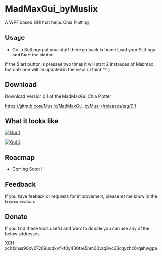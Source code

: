 # MadMaxGui_byMuslix

A WPF based GUI that helps Chia Plotting

## Usage

- Go to Settings put your stuff there go back to home Load your Settings and Start the plotter. 

 If the Start button is pressed two times it will start 2 instances of Madmax but only one will be updated in the view. ( i think ^^ ) 

## Download 

Download Version 0.1 of the MadMaxGui Chia Plotter

https://github.com/Muslix/MadMaxGui_byMuslix/releases/tag/0.1

## What it looks like
[![Gui 1](https://i.ibb.co/5TCnrNs/Gui1.png)](https://ibb.co/mJdX9Lh)

[![Gui 2](https://i.ibb.co/bzGsM4Y/Gui2.png)](https://ibb.co/720nd3B)

## Roadmap

- Coming Soon!!

## Feedback

If you have feeback or requests for improvement, please let me know in the Issues section.

## Donate
If you find these tools useful and want to donate you can use any of the below addresses.

XCH: xch1xhas90xv27269uqdxvflkf0y430txe5nm00vzq8vc33qqyzhc6rquhwgpa
